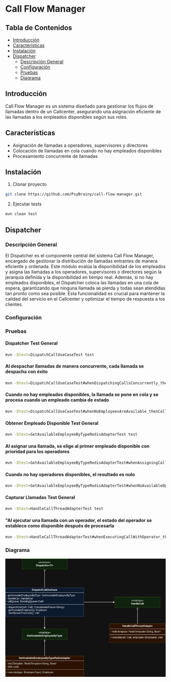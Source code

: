 # Call Flow Manager

## Tabla de Contenidos
- [Introducción](#introducción)
- [Características](#características)
- [Instalación](#instalación)
- [Dispatcher](#dispatcher)
  - [Descripción General](#descripción-general)
  - [Configuración](#configuración)
  - [Pruebas](#pruebas)
  - [Diagrama](#diagrama)

## Introducción
Call Flow Manager es un sistema diseñado para gestionar los flujos de llamadas dentro de un Callcenter, asegurando una asignación eficiente de las llamadas a los empleados disponibles según sus roles.

## Características
- Asignación de llamadas a operadores, supervisores y directores
- Colocación de llamadas en cola cuando no hay empleados disponibles
- Procesamiento concurrente de llamadas

## Instalación
1. Clonar proyecto

```bash
git clone https://github.com/PsyBrainy/call-flow-manager.git
```

2. Ejecutar tests

```bash
mvn clean test
```
## Dispatcher
### Descripción General

  El Dispatcher es el componente central del sistema Call Flow Manager, encargado de gestionar la distribución de llamadas entrantes de manera eficiente y ordenada. Este módulo evalúa la disponibilidad de los empleados y asigna las llamadas a los operadores, supervisores o directores según la jerarquía definida y la disponibilidad en tiempo real. Además, si no hay empleados disponibles, el Dispatcher coloca las llamadas en una cola de espera, garantizando que ninguna llamada se pierda y todas sean atendidas tan pronto como sea posible. Esta funcionalidad es crucial para mantener la calidad del servicio en el Callcenter y optimizar el tiempo de respuesta a los clientes.

### Configuración

### Pruebas

#### Dispatcher Test General
```bash
mvn -Dtest=DispatchCallUseCaseTest test
```

#### Al despachar llamadas de manera concurrente, cada llamada se despacha con éxito
```bash
mvn -Dtest=DispatchCallUseCaseTest#whenDispatchingCallsConcurrently_thenEachCallIsDispatchedSuccessfully test
```
#### Cuando no hay empleados disponibles, la llamada se pone en cola y se procesa cuando un empleado cambia de estado
```bash
mvn -Dtest=DispatchCallUseCaseTest#whenNoEmployeesAreAvailable_thenCallIsQueuedAndProcessedWhenAnEmployeeBecomesAvailable test
```

#### Obtener Empleado Disponible Test General
```bash
mvn -Dtest=GetAvailableEmployeeByTypeRedisAdapterTest test
```

#### Al asignar una llamada, se elige al primer empleado disponible con prioridad para los operadores
```bash
mvn -Dtest=GetAvailableEmployeeByTypeRedisAdapterTest#whenAssigningCall_thenFirstAvailableEmployeeWithPriorityToOperatorsIsChosen test
```
#### Cuando no hay operadores disponibles, el resultado es nulo
```bash
mvn -Dtest=GetAvailableEmployeeByTypeRedisAdapterTest#whenNoAvailableOperators_thenResultIsNull test
```

#### Capturar Llamadas Test General
```bash
mvn -Dtest=HandleCallThreadAdapterTest test
```

#### "Al ejecutar una llamada con un operador, el estado del operador se establece como disponible después de procesarla
```bash
mvn -Dtest=HandleCallThreadAdapterTest#whenExecutingCallWithOperator_thenOperatorStatusIsSetToAvailableAfterProcessing test
```

### Diagrama

![](https://github.com/PsyBrainy/call-flow-manager/blob/develop/image/call_manager.drawio.png)

